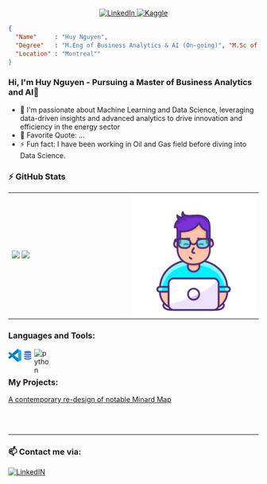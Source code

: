 <div align="center">
  <br>
  <a href="https://www.linkedin.com/in/quanghuynghua/">
    <img src="https://img.shields.io/badge/linkedin-%2312100E.svg?&style=for-the-badge&logo=linkedin&logoColor=white&color=black" alt="LinkedIn">
  </a>
  <a href="https://www.kaggle.com/quanghuynghua">
    <img src="https://img.shields.io/badge/kaggle-%2312100E.svg?&style=for-the-badge&logo=kaggle&logoColor=white&color=black" alt="Kaggle">
  </a>
</div>

```json
{
  "Name"     : "Huy Nguyen",
  "Degree"   : "M.Eng of Business Analytics & AI (On-going)", "M.Sc of Mechanical Eng", "B.E of Mechatronics Eng"
  "Location" : "Montreal""
}
```

### Hi, I'm Huy Nguyen - Pursuing a Master of Business Analytics and AI🌱 


- 🔭 I'm passionate about Machine Learning and Data Science, leveraging data-driven insights and advanced analytics to drive innovation and efficiency in the energy sector
- 🥅 Favorite Quote: ...
- ⚡ Fun fact: I have been working in Oil and Gas field before diving into Data Science.

### :zap: GitHub Stats

<table>
<tr>
  <td width="48%">
    <img src="https://github-readme-stats.vercel.app/api?username=quanghuynguyenhua&show_icons=true&hide=contribs,issues&hide_border=true" />
    <img src="https://github-readme-stats.vercel.app/api/top-langs/?username=quanghuynguyenhua&layout=compact&show_icons=true&hide_border=true" />
  </td>
  <td width="52%"><img alt="gif" align="right" src="./asset/coding.gif"/></td>
</tr>
<table>

### Languages and Tools:

<img align="left" alt="Visual Studio Code" width="26px" src="https://raw.githubusercontent.com/github/explore/80688e429a7d4ef2fca1e82350fe8e3517d3494d/topics/visual-studio-code/visual-studio-code.png" />
<img align="left" alt="SQL" width="26px" src="https://raw.githubusercontent.com/github/explore/80688e429a7d4ef2fca1e82350fe8e3517d3494d/topics/sql/sql.png" />
<img align="left" src="https://raw.githubusercontent.com/bablubambal/All_logo_and_pictures/1ac69ce5fbc389725f16f989fa53c62d6e1b4883/programming%20languages/python.svg" alt="python" width="30px" /> 

<br />
<br />

### My Projects:

<a href= "https://github.com/quanghuynguyenhua/Minard-Map">A contemporary re-design of notable Minard Map</a>

<br />
<br />

---

### 📫 Contact me via:

[![LinkedIN](https://img.shields.io/badge/LinkedIn-0077B5?style=for-the-badge&logo=linkedin&color=%23003140&logoColor=white)](https://www.linkedin.com/in/quanghuynghua/)

